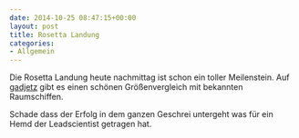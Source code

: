 ```yaml
---
date: 2014-10-25 08:47:15+00:00
layout: post
title: Rosetta Landung
categories:
- Allgemein
---
```


Die Rosetta Landung heute nachmittag ist schon ein toller Meilenstein. Auf [gadjetz](http://gadgetzz.com/2014/08/10/how-big-is-rosettas-comet-67p/) gibt es einen schönen Größenvergleich mit bekannten Raumschiffen.

Schade dass der Erfolg in dem ganzen Geschrei untergeht was für ein Hemd der Leadscientist getragen hat.
